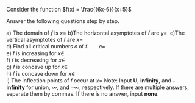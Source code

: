 Consider the function $f(x) = \frac{{6x-6}}{x+5}$

Answer the following questions step by step.

a) The domain of $f$ is $x=$
b)The horizontal asymptotes of 𝑓 are y= 
c)The vertical asymptotes of 𝑓 are 𝑥=   
d) Find all critical numbers 𝑐 of 𝑓.       𝑐=    
e) 𝑓 is increasing for 𝑥∈     
f) 𝑓 is decreasing for 𝑥∈     
g) 𝑓 is concave up for 𝑥∈     
h) 𝑓 is concave down for 𝑥∈     
i) The inflection points of 𝑓 occur at 𝑥=
Note: Input **U**, **infinity**, and **-infinity** for union, ∞, and −∞, respectively. If there are multiple answers, separate them by commas. If there is no answer, input **none**.